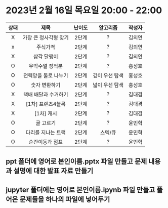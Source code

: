 # 2023년 2월 16일 목요일 20:00 - 22:00

|상태|제목|난이도|알고리즘|작성자  
|:---:|:---:|:---:|:---:|:---:|  
|X|가장 큰 정사각형 찾기|2단계|?|김의연  
|x|주식가격|2단계|?|김의연  
|X|삼각 달팽이|2단계|?|김의연  
|O|우박수열 정적분|2단계|?|홍성호
|O|전력망을 둘로 나누기|2단계|깊이 우선 탐색|홍성호
|O|숫자 변환하기|2단계|넓이 우선 탐색|홍성호
|X|택배 배달과 수거하기|2단계|?|김대겸
|X|[1차] 프렌즈4블록|2단계|?|김대겸  
|X|[1차] 캐시|2단계|?|김대겸  
|O|귤 고르기|2단계|?|윤민혁
|O|다리를 지나는 트럭|2단계|스텍/큐|윤민혁
|O|순간이동과 점프|2단계|?|윤민혁

## ppt 폴더에 영어로 본인이름.pptx 파일 만들고 문제 내용과 설명에 대한 발표 자료 만들기
## jupyter 폴더에는 영어로 본인이름.ipynb 파일 만들고 풀어온 문제들을 하나의 파일에 넣어두기
